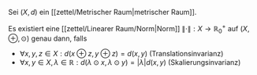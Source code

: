 Sei $(X, d)$ ein [[zettel/Metrischer Raum|metrischer Raum]].

Es existiert eine [[zettel/Linearer Raum/Norm|Norm]] $\| \cdot \| : X \to \mathbb{R}_0^+$ auf $(X, \oplus, \odot)$ genau dann, falls
- $\forall x, y, z \in X : d(x \oplus z, y \oplus z) = d(x, y)$ (Translationsinvarianz)
- $\forall x, y \in X, \lambda \in \mathbb{R} : d(\lambda \odot x, \lambda \odot y) = |\lambda| d(x, y)$ (Skalierungsinvarianz)